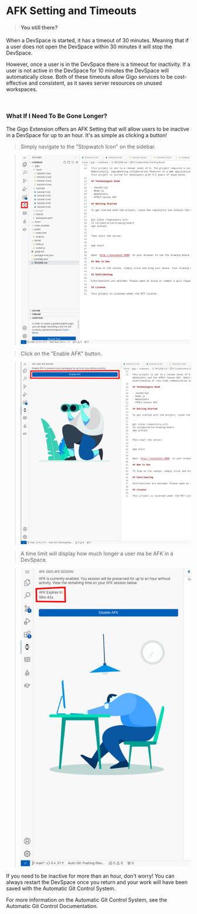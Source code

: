 # AFK Setting and Timeouts
>#### You still there?

When a DevSpace is started, it has a timeout of 30 minutes. Meaning that if a user does not open the DevSpace within 30 minutes it will stop the DevSpace.

However, once a user is in the DevSpace there is a timeout for inactivity. If a user is not active in the DevSpace for 10 minutes the DevSpace will automatically close. Both of these timeouts allow Gigo services to be cost-effective and consistent, as it saves server resources on unused workspaces.


</br>

### **What If I Need To Be Gone Longer?**

The Gigo Extension offers an AFK Setting that will allow users to be inactive in a DevSpace for up to an hour. It's as simple as clicking a button!

>Simply navigate to the "Stopwatch Icon" on the sidebar.

>![extension_afk_setting_1.svg](https://raw.githubusercontent.com/Gage-Technologies/gigo-documentation/master/extension/afk_setting/extension_afk_setting_1.svg)

>Click on the  "Enable AFK" button.

>![extension_afk_setting_2.svg](https://raw.githubusercontent.com/Gage-Technologies/gigo-documentation/master/extension/afk_setting/extension_afk_setting_2.svg)

>A time limit will display how much longer a user ma be AFK in a DevSpace.

>![extension_afk_setting_3.svg](https://raw.githubusercontent.com/Gage-Technologies/gigo-documentation/master/extension/afk_setting/extension_afk_setting_3.svg)


If you need to be inactive for more than an hour, don't worry! You can always restart the DevSpace once you return and your work will have been saved with the Automatic Git Control System.

For more information on the Automatic Git Control System, see the Automatic Git Control Documentation.